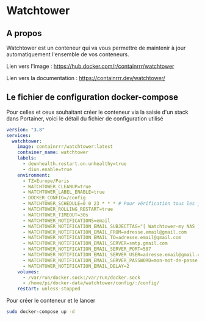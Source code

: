 # Watchtower



## A propos

Watchtower est un conteneur qui va vous permettre de maintenir à jour automatiquement l'ensemble de vos conteneurs.



Lien vers l'image : https://hub.docker.com/r/containrrr/watchtower

Lien vers la documentation :  https://containrrr.dev/watchtower/



## Le fichier de configuration docker-compose

Pour celles et ceux souhaitant créer le conteneur via la saisie d'un stack dans Portainer, voici le détail du fichier de configuration utilisé

```yaml
version: "3.8"
services:
  watchtower:
    image: containrrr/watchtower:latest
    container_name: watchtower
    labels:
      - deunhealth.restart.on.unhealthy=true
      - diun.enable=true
    environment:
      - TZ=Europe/Paris
      - WATCHTOWER_CLEANUP=true
      - WATCHTOWER_LABEL_ENABLE=true
      - DOCKER_CONFIG=/config
      - WATCHTOWER_SCHEDULE=0 0 23 * * * # Pour vérification tous les jours à 23h00 
      - WATCHTOWER_ROLLING_RESTART=true
      - WATCHTOWER_TIMEOUT=30s
      - WATCHTOWER_NOTIFICATIONS=email
      - WATCHTOWER_NOTIFICATION_EMAIL_SUBJECTTAG="[ Watchtower-my NAS ]"
      - WATCHTOWER_NOTIFICATION_EMAIL_FROM=adresse.email@gmail.com
      - WATCHTOWER_NOTIFICATION_EMAIL_TO=adresse.email@gmail.com
      - WATCHTOWER_NOTIFICATION_EMAIL_SERVER=smtp.gmail.com
      - WATCHTOWER_NOTIFICATION_EMAIL_SERVER_PORT=587
      - WATCHTOWER_NOTIFICATION_EMAIL_SERVER_USER=adresse.email@gmail.com
      - WATCHTOWER_NOTIFICATION_EMAIL_SERVER_PASSWORD=mon-mot-de-passe
      - WATCHTOWER_NOTIFICATION_EMAIL_DELAY=2
    volumes:
      - /var/run/docker.sock:/var/run/docker.sock
      - /home/pi/docker-data/watchtower/config/:/config/
    restart: unless-stopped
```

Pour créer le conteneur et le lancer

````bash
sudo docker-compose up -d
````



